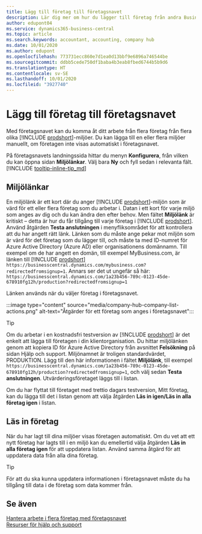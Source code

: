 ```yaml
---
title: Lägg till företag till företagsnavet
description: Lär dig mer om hur du lägger till företag från andra Business Central-miljöer till företagsnavet så att du kan hantera arbete i olika miljöer.
author: edupont04
ms.service: dynamics365-business-central
ms.topic: article
ms.search.keywords: accountant, accounting, company hub
ms.date: 10/01/2020
ms.author: edupont
ms.openlocfilehash: 773731ecc860e7d1ea0d13bbf9e6896a746544be
ms.sourcegitcommit: ddbb5cede750df1baba4b3eab8fbed6744b5b9d6
ms.translationtype: HT
ms.contentlocale: sv-SE
ms.lasthandoff: 10/01/2020
ms.locfileid: "3927740"
---
```

# <a name="add-companies-to-your-company-hub"></a>Lägg till företag till företagsnavet

Med företagsnavet kan du komma åt ditt arbete från flera företag från flera olika [!INCLUDE [prodshort](includes/prodshort.md)]-miljöer. Du kan lägga till en eller flera miljöer manuellt, om företagen inte visas automatiskt i företagsnavet.  

På företagsnavets landningssida hittar du menyn **Konfigurera**, från vilken du kan öppna sidan **Miljölänkar**. Välj bara **Ny** och fyll sedan i relevanta fält. [!INCLUDE [tooltip-inline-tip_md](includes/tooltip-inline-tip_md.md)]  

## <a name="environment-links"></a>Miljölänkar

En miljölänk är ett kort där du anger [!INCLUDE [prodshort](includes/prodshort.md)]-miljön som är värd för ett eller flera företag som du arbetar i. Datan i ett kort för varje miljö som anges av dig och du kan ändra den efter behov. Men fältet **Miljölänk** är kritiskt – detta är hur du får tillgång till varje företag i [!INCLUDE [prodshort](includes/prodshort.md)]. Använd åtgärden **Testa anslutningen** i menyfliksområdet för att kontrollera att du har angett rätt länk. Länken som du måste ange pekar mot miljön som är värd för det företag som du lägger till, och måste ta med ID-numret för Azure Active Directory (Azure AD) eller organisationens domännamn. Till exempel om de har angett en domän, till exempel MyBusiness.com, är länken till [!INCLUDE [prodshort](includes/prodshort.md)] ```https://businesscentral.dynamics.com/mybusiness.com?redirectedfromsignup=1```. Annars ser det ut ungefär så här: ```https://businesscentral.dynamics.com/1a23b456-789c-0123-45de-678910fg12h/production?redirectedfromsignup=1```  

Länken används när du väljer företag i företagsnavet.  

:::image type="content" source="media/company-hub-company-list-actions.png" alt-text="Åtgärder för ett företag som anges i företagsnavet":::

> [!TIP]
> Om du arbetar i en kostnadsfri testversion av [!INCLUDE [prodshort](includes/prodshort.md)] är det enkelt att lägga till företagen i din klientorganisation. Du hittar miljölänken genom att kopiera ID för Azure Active Directory från avsnittet **Felsökning** på sidan Hjälp och support. Miljönamnet är troligen standardvärdet, PRODUKTION. Lägg till den här informationen i fältet **Miljölänk**, till exempel ```https://businesscentral.dynamics.com/1a23b456-789c-0123-45de-678910fg12h/production?redirectedfromsignup=1```, och välj sedan **Testa anslutningen**. Utvärderingsföretaget läggs till i listan.
>
> Om du har flyttat till företaget med trettio dagars testversion, Mitt företag, kan du lägga till det i listan genom att välja åtgärden **Läs in igen/Läs in alla företag igen** i listan.

## <a name="load-companies"></a>Läs in företag

När du har lagt till dina miljöer visas företagen automatiskt. Om du vet att ett nytt företag har lagts till i en miljö kan du emellertid välja åtgärden **Läs in alla företag igen** för att uppdatera listan. Använd samma åtgärd för att uppdatera data från alla dina företag.  

> [!TIP]
> För att du ska kunna uppdatera informationen i företagsnavet måste du ha tillgång till data i de företag som data kommer från.

## <a name="see-also"></a>Se även

[Hantera arbete i flera företag med företagsnavet](company-hub.md)  
[Resurser för hjälp och support](product-help-and-support.md)  
